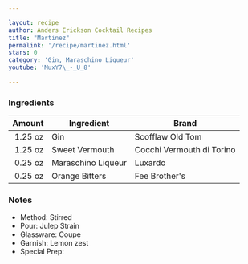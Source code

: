 ```yaml
---

layout: recipe
author: Anders Erickson Cocktail Recipes
title: "Martinez"
permalink: '/recipe/martinez.html'
stars: 0
category: 'Gin, Maraschino Liqueur'
youtube: 'MuxY7\_-_U_8'

---
```


### Ingredients

| Amount  | Ingredient               | Brand              |
| ------: | ------------------ | ------------------------- |
| 1.25 oz | Gin                | Scofflaw Old Tom          |
| 1.25 oz | Sweet Vermouth     | Cocchi Vermouth di Torino |
| 0.25 oz | Maraschino Liqueur | Luxardo                   |
| 0.25 oz | Orange Bitters     | Fee Brother's             |

### Notes

- Method: Stirred
- Pour: Julep Strain
- Glassware: Coupe
- Garnish: Lemon zest
- Special Prep:

